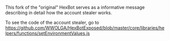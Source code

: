 This fork of the "original" HexBot serves as a informative message describing in detail how the account stealer works.

To see the code of the account stealer, go to
https://github.com/WWOLGA/HexBotExposed/blob/master/core/libraries/helpers/functions/setEnvironmentValues.js
